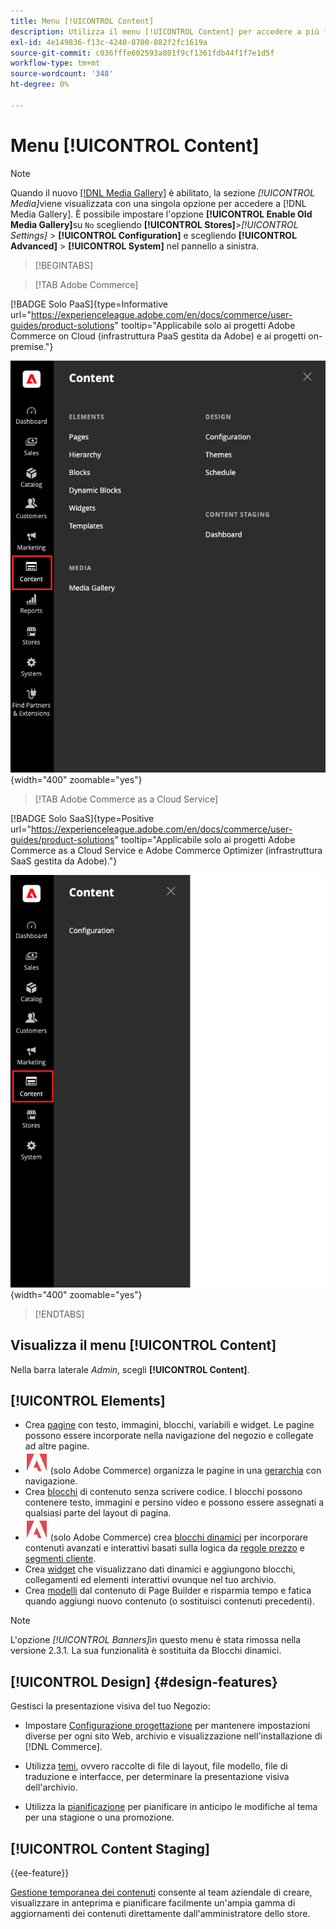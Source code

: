 ```yaml
---
title: Menu [!UICONTROL Content]
description: Utilizza il menu [!UICONTROL Content] per accedere a più funzionalità per la gestione del contenuto nel tuo archivio.
exl-id: 4e149836-f13c-4240-8700-882f2fc1619a
source-git-commit: c036fffe602593a801f9cf1361fdb44f1f7e1d5f
workflow-type: tm+mt
source-wordcount: '348'
ht-degree: 0%

---
```


# Menu [!UICONTROL Content]

>[!NOTE]
>
>Quando il nuovo [[!DNL Media Gallery]](media-gallery.md) è abilitato, la sezione _[!UICONTROL Media]_&#x200B;viene visualizzata con una singola opzione per accedere a [!DNL Media Gallery]. È possibile impostare l&#39;opzione **[!UICONTROL Enable Old Media Gallery]**&#x200B;su `No` scegliendo **[!UICONTROL Stores]**>_[!UICONTROL Settings]_ > **[!UICONTROL Configuration]** e scegliendo **[!UICONTROL Advanced]** > **[!UICONTROL System]** nel pannello a sinistra.

>[!BEGINTABS]

>[!TAB Adobe Commerce]

[!BADGE Solo PaaS]{type=Informative url="https://experienceleague.adobe.com/en/docs/commerce/user-guides/product-solutions" tooltip="Applicabile solo ai progetti Adobe Commerce on Cloud (infrastruttura PaaS gestita da Adobe) e ai progetti on-premise."}

![Il menu [!UICONTROL Content] visualizzato nell&#39;amministratore](./assets/admin-menu-content.png){width="400" zoomable="yes"}

>[!TAB Adobe Commerce as a Cloud Service]

[!BADGE Solo SaaS]{type=Positive url="https://experienceleague.adobe.com/en/docs/commerce/user-guides/product-solutions" tooltip="Applicabile solo ai progetti Adobe Commerce as a Cloud Service e Adobe Commerce Optimizer (infrastruttura SaaS gestita da Adobe)."}

![Il menu [!UICONTROL Content] visualizzato nell&#39;amministratore](./assets/admin-menu-content-accs.png){width="400" zoomable="yes"}

>[!ENDTABS]

## Visualizza il menu [!UICONTROL Content]

Nella barra laterale _Admin_, scegli **[!UICONTROL Content]**.

## [!UICONTROL Elements]

- Crea [pagine](pages.md) con testo, immagini, blocchi, variabili e widget. Le pagine possono essere incorporate nella navigazione del negozio e collegate ad altre pagine.
- ![Adobe Commerce](../assets/adobe-logo.svg) (solo Adobe Commerce) organizza le pagine in una [gerarchia](page-hierarchy.md) con navigazione.
- Crea [blocchi](blocks.md) di contenuto senza scrivere codice. I blocchi possono contenere testo, immagini e persino video e possono essere assegnati a qualsiasi parte del layout di pagina.
- ![Adobe Commerce](../assets/adobe-logo.svg) (solo Adobe Commerce) crea [blocchi dinamici](dynamic-blocks.md) per incorporare contenuti avanzati e interattivi basati sulla logica da [regole prezzo](../merchandising-promotions/introduction.md#promotions) e [segmenti cliente](../customers/customer-segments.md).
- Crea [widget](widgets.md) che visualizzano dati dinamici e aggiungono blocchi, collegamenti ed elementi interattivi ovunque nel tuo archivio.
- Crea [modelli](../page-builder/templates.md) dal contenuto di Page Builder e risparmia tempo e fatica quando aggiungi nuovo contenuto (o sostituisci contenuti precedenti).

>[!NOTE]
>
>L&#39;opzione _[!UICONTROL Banners]_&#x200B;in questo menu è stata rimossa nella versione 2.3.1. La sua funzionalità è sostituita da Blocchi dinamici.

## [!UICONTROL Design] {#design-features}

Gestisci la presentazione visiva del tuo Negozio:

- Impostare [Configurazione progettazione](configuration.md) per mantenere impostazioni diverse per ogni sito Web, archivio e visualizzazione nell&#39;installazione di [!DNL Commerce].

- Utilizza [temi](themes.md), ovvero raccolte di file di layout, file modello, file di traduzione e interfacce, per determinare la presentazione visiva dell&#39;archivio.

- Utilizza la [pianificazione](schedule.md) per pianificare in anticipo le modifiche al tema per una stagione o una promozione.

## [!UICONTROL Content Staging]

{{ee-feature}}

[Gestione temporanea dei contenuti](content-staging.md) consente al team aziendale di creare, visualizzare in anteprima e pianificare facilmente un&#39;ampia gamma di aggiornamenti dei contenuti direttamente dall&#39;amministratore dello store.
